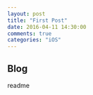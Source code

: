 ```yaml
---  
layout: post  
title: "First Post"  
date: 2016-04-11 14:30:00  
comments: true  
categories: "iOS"  
---
```


## Blog

readme


